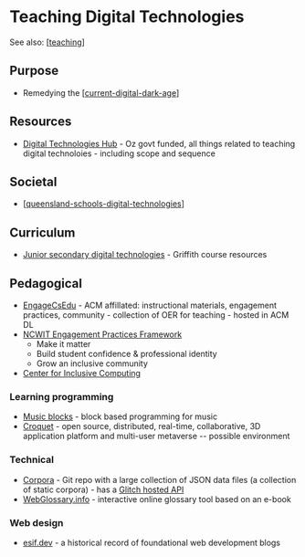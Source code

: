 <!--
 Copyright (C) 2023 David Jones
 
 This program is free software: you can redistribute it and/or modify
 it under the terms of the GNU Affero General Public License as
 published by the Free Software Foundation, either version 3 of the
 License, or (at your option) any later version.
 
 This program is distributed in the hope that it will be useful,
 but WITHOUT ANY WARRANTY; without even the implied warranty of
 MERCHANTABILITY or FITNESS FOR A PARTICULAR PURPOSE.  See the
 GNU Affero General Public License for more details.
 
 You should have received a copy of the GNU Affero General Public License
 along with this program.  If not, see <http://www.gnu.org/licenses/>.
-->

# Teaching Digital Technologies

See also: [[teaching]]

## Purpose

- Remedying the [[current-digital-dark-age]]

## Resources

- [Digital Technologies Hub](https://www.digitaltechnologieshub.edu.au/) - Oz govt funded, all things related to teaching digital technoloies - including scope and sequence

## Societal

- [[queensland-schools-digital-technologies]]

## Curriculum

- [Junior secondary digital technologies](https://sites.google.com/view/technologies-education/) - Griffith course resources

## Pedagogical

- [EngageCsEdu](https://www.engage-csedu.org/) - ACM affillated: instructional materials, engagement practices, community - collection of OER for teaching - hosted in ACM DL
- [NCWIT Engagement Practices Framework](https://ncwit.org/resources/engagement-practices-framework/) 
  - Make it matter
  - Build student confidence & professional identity
  - Grow an inclusive community
- [Center for Inclusive Computing](https://cic.northeastern.edu/)

### Learning programming

- [Music blocks](https://www.sugarlabs.org/music-blocks/) - block based programming for music
- [Croquet](https://croquet.io/docs/) - open source, distributed, real-time, collaborative, 3D application platform and multi-user metaverse -- possible environment

### Technical

- [Corpora](https://github.com/dariusk/corpora) - Git repo with a large collection of JSON data files (a collection of static corpora) - has a [Glitch hosted API](https://corpora-api.glitch.me/)
- [WebGlossary.info](https://webglossary.info/) - interactive online glossary tool based on an e-book


### Web design

- [esif.dev](https://esif.dev/) - a historical record of foundational web development blogs

[//begin]: # "Autogenerated link references for markdown compatibility"
[teaching]: ../teaching "Teaching"
[current-digital-dark-age]: ../../computing/current-digital-dark-age "Current Digital Dark Age"
[queensland-schools-digital-technologies]: queensland-schools-digital-technologies "Queensland schools and digital technologies"
[//end]: # "Autogenerated link references"